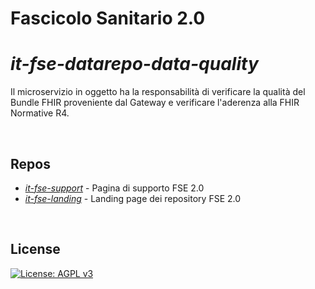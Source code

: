 
# Fascicolo Sanitario 2.0

# _it-fse-datarepo-data-quality_

Il microservizio in oggetto ha la responsabilità di verificare la qualità del Bundle FHIR proveniente dal Gateway e verificare l'aderenza alla FHIR Normative R4.

<br/>

## Repos
- [*it-fse-support*](https://github.com/ministero-salute/it-fse-support) - Pagina di supporto FSE 2.0
- [*it-fse-landing*](https://github.com/ministero-salute/it-fse-landing) - Landing page dei repository FSE 2.0

<br/>

## License

[![License: AGPL v3](https://img.shields.io/badge/License-AGPL_v3-blue.svg)](https://www.gnu.org/licenses/agpl-3.0)

